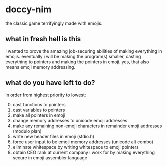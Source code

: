 # doccy-nim
the classic game terrifyingly made with emojis.

## what in fresh hell is this
i wanted to prove the amazing job-securing abilities of making everything in emojis. eventually i will be making the program(s) smaller, casting everything to pointers and making the pointers in emoji.
yes, that also means emoji memory addressing.

## what do you have left to do?
in order from highest priority to lowest:

0. cast functions to pointers
1. cast variables to pointers
2. make all pointers in emoji
3. change memory addresses to unicode emoji addresses
4. make any remaining non-emoji characters in remainder emoji addresses (modulo plan)
5. write new header files in emoji (stdio.h)
6. force user input to be emoji memory addresses (unicode alt combo)
7. eliminate whitespace by writing whitespace to emoji pointers
8. obtain CEO rank at current company i work for by making everything secure in emoji assembler language
